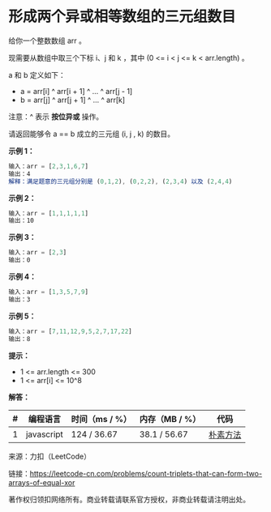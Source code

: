 # 形成两个异或相等数组的三元组数目

给你一个整数数组 arr 。

现需要从数组中取三个下标 i、j 和 k ，其中 (0 <= i < j <= k < arr.length) 。

a 和 b 定义如下：

- a = arr[i] ^ arr[i + 1] ^ ... ^ arr[j - 1]
- b = arr[j] ^ arr[j + 1] ^ ... ^ arr[k]

注意：^ 表示 **按位异或** 操作。

请返回能够令 a == b 成立的三元组 (i, j , k) 的数目。

**示例 1：**

``` javascript
输入：arr = [2,3,1,6,7]
输出：4
解释：满足题意的三元组分别是 (0,1,2), (0,2,2), (2,3,4) 以及 (2,4,4)
```

**示例 2：**

``` javascript
输入：arr = [1,1,1,1,1]
输出：10
```

**示例 3：**

``` javascript
输入：arr = [2,3]
输出：0
```

**示例 4：**

``` javascript
输入：arr = [1,3,5,7,9]
输出：3
```

**示例 5：**

``` javascript
输入：arr = [7,11,12,9,5,2,7,17,22]
输出：8
```

**提示：**

- 1 <= arr.length <= 300
- 1 <= arr[i] <= 10^8

**解答：**

**#**|**编程语言**|**时间（ms / %）**|**内存（MB / %）**|**代码**
--|--|--|--|--
1|javascript|124 / 36.67|38.1 / 56.67|[朴素方法](./javascript/ac_v1.js)

来源：力扣（LeetCode）

链接：https://leetcode-cn.com/problems/count-triplets-that-can-form-two-arrays-of-equal-xor

著作权归领扣网络所有。商业转载请联系官方授权，非商业转载请注明出处。

